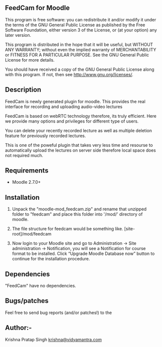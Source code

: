 ﻿FeedCam for Moodle
---------------------------------------

This program is free software: you can redistribute it and/or modify it
under the terms of the GNU General Public License as published by the Free
Software Foundation, either version 3 of the License, or (at your option)
any later version.

This program is distributed in the hope that it will be useful, but WITHOUT
ANY WARRANTY; without even the implied warranty of MERCHANTABILITY or
FITNESS FOR A PARTICULAR PURPOSE.  See the GNU General Public License for
more details.

You should have received a copy of the GNU General Public License along with this program.  If not, then see <http://www.gnu.org/licenses/>.


Description
------------

FeedCam is newly generated plugin for moodle. This provides the real interface for recording and uploading audio-video lectures

FeedCam is based on webRTC technology therefore, its truly efficient. Here we provide many options and privileges for different type of users.

You can delete your recently recorded lecture as well as multiple deletion feature for previously recorded lectures.

This is one of the poweful plugin that takes very less time and resourse to automatically upload the lectures on server side  therefore local space does not required much.



Requirements
-------------

* Moodle 2.7.0+


Installation
-------------

1. Unpack the "moodle-mod_feedcam.zip" and rename that unzipped folder to "feedcam" and place this folder into '/mod/' directory of moodle.
   
2. The file structure for feedcam would be something like. 
	[site-root]/mod/feedcam

3. Now login to your Moodle site and go to Administration -> Site administration -> Notification, you will see a Notification for course format to be installed. Click “Upgrade Moodle Database now” button to continue for the installation procedure.    


Dependencies
--------------
  "FeedCam" have no dependencies.


Bugs/patches
-------------

Feel free to send bug reports (and/or patches!) to the 


Author:-
-------------

Krishna Pratap Singh <krishna@vidyamantra.com>


